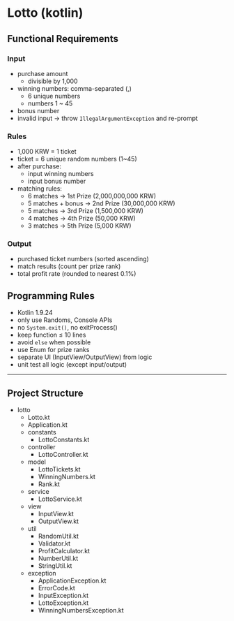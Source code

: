 # Lotto (kotlin)
## Functional Requirements
### Input
- purchase amount
    - divisible by 1,000
- winning numbers: comma-separated (,)
    - 6 unique numbers
    - numbers 1 ~ 45
- bonus number
- invalid input → throw `IllegalArgumentException` and re-prompt

### Rules
- 1,000 KRW = 1 ticket
- ticket = 6 unique random numbers (1~45)
- after purchase:
    - input winning numbers
    - input bonus number
- matching rules:
    - 6 matches → 1st Prize (2,000,000,000 KRW)
    - 5 matches + bonus → 2nd Prize (30,000,000 KRW)
    - 5 matches → 3rd Prize (1,500,000 KRW)
    - 4 matches → 4th Prize (50,000 KRW)
    - 3 matches → 5th Prize (5,000 KRW)

### Output
- purchased ticket numbers (sorted ascending)
- match results (count per prize rank)
- total profit rate (rounded to nearest 0.1%)

## Programming Rules
- Kotlin 1.9.24
- only use Randoms, Console APIs
- no `System.exit()`, no exitProcess()
- keep function ≤ 10 lines
- avoid `else` when possible
- use Enum for prize ranks
- separate UI (InputView/OutputView) from logic
- unit test all logic (except input/output)

---
## Project Structure

- lotto
    - Lotto.kt
    - Application.kt
    - constants
      - LottoConstants.kt
    - controller
        - LottoController.kt  
    - model 
        - LottoTickets.kt     
        - WinningNumbers.kt   
        - Rank.kt             
    - service
        - LottoService.kt     
    - view
        - InputView.kt        
        - OutputView.kt       
    - util
        - RandomUtil.kt       
        - Validator.kt   
        - ProfitCalculator.kt
        - NumberUtil.kt
        - StringUtil.kt
    - exception
        - ApplicationException.kt
        - ErrorCode.kt
        - InputException.kt
        - LottoException.kt
        - WinningNumbersException.kt
